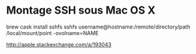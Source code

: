 

# Montage SSH sous Mac OS X

brew cask install sshfs
sshfs username@hostname:/remote/directory/path /local/mount/point -ovolname=NAME


http://apple.stackexchange.com/a/193043

